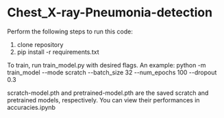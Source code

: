 # Chest_X-ray-Pneumonia-detection

Perform the following steps to run this code:
1. clone repository
2. pip install -r requirements.txt

To train, run train_model.py with desired flags.  An example:
python -m train_model --mode scratch --batch_size 32 --num_epochs 100 --dropout 0.3 

scratch-model.pth and pretrained-model.pth are the saved scratch and pretrained models, respectively.  You can view their performances in accuracies.ipynb
